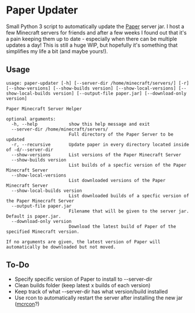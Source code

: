 # Paper Updater
Small Python 3 script to automatically update the [Paper](https://papermc.io/) server jar. I host a few Minecraft servers for friends and after a few weeks I found out that it's a pain keeping them up to date - especially when there can be multiple updates a day! This is still a huge WIP, but hopefully it's something that simplifies my life a bit (and maybe yours!).

## Usage
```
usage: paper-updater [-h] [--server-dir /home/minecraft/servers/] [-r] [--show-versions] [--show-builds version] [--show-local-versions] [--show-local-builds version] [--output-file paper.jar] [--download-only version]

Paper Minecraft Server Helper

optional arguments:
  -h, --help            show this help message and exit
  --server-dir /home/minecraft/servers/
                        Full directory of the Paper Server to be updated
  -r, --recursive       Update paper in every directory located inside of -d/--server-dir
  --show-versions       List versions of the Paper Minecraft Server
  --show-builds version
                        List builds of a specfic version of the Paper Minecraft Server
  --show-local-versions
                        List downloaded versions of the Paper Minecraft Server
  --show-local-builds version
                        List downloaded builds of a specfic version of the Paper Minecraft Server
  --output-file paper.jar
                        Filename that will be given to the server jar. Default is paper.jar.
  --download-only version
                        Download the latest build of Paper of the specified Minecraft version.

If no arguments are given, the latest version of Paper will automatically be downloaded but not moved.
```

## To-Do
- Specify specific version of Paper to install to --server-dir
- Clean builds folder (keep latest x builds of each version)
- Keep track of what --server-dir has what version/build installed
- Use rcon to automatically restart the server after installing the new jar ([mcrcon](https://pypi.org/project/mcrcon/)?)